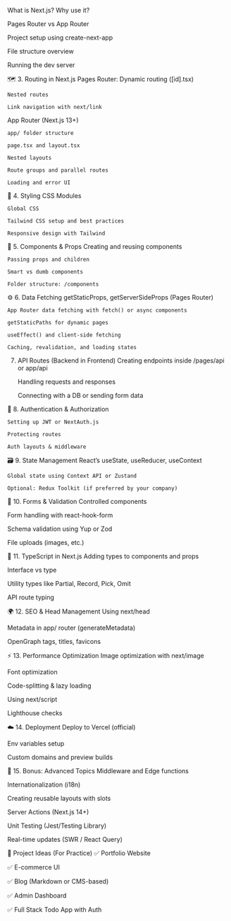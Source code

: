 What is Next.js? Why use it?

Pages Router vs App Router

Project setup using create-next-app

File structure overview

Running the dev server

🗺️ 3. Routing in Next.js
Pages Router:
    Dynamic routing ([id].tsx)

    Nested routes

    Link navigation with next/link

App Router (Next.js 13+)

    app/ folder structure

    page.tsx and layout.tsx

    Nested layouts

    Route groups and parallel routes

    Loading and error UI

🎨 4. Styling
    CSS Modules

    Global CSS

    Tailwind CSS setup and best practices

    Responsive design with Tailwind

🧠 5. Components & Props
    Creating and reusing components

    Passing props and children

    Smart vs dumb components

    Folder structure: /components

⚙️ 6. Data Fetching
    getStaticProps, getServerSideProps (Pages Router)

    App Router data fetching with fetch() or async components

    getStaticPaths for dynamic pages

    useEffect() and client-side fetching

    Caching, revalidation, and loading states

 7. API Routes (Backend in Frontend)
    Creating endpoints inside /pages/api or app/api

    Handling requests and responses

    Connecting with a DB or sending form data

🔐 8. Authentication & Authorization

    Setting up JWT or NextAuth.js

    Protecting routes

    Auth layouts & middleware

🗃️ 9. State Management
    React’s useState, useReducer, useContext

    Global state using Context API or Zustand

    Optional: Redux Toolkit (if preferred by your company)
🧪 10. Forms & Validation
Controlled components

Form handling with react-hook-form

Schema validation using Yup or Zod

File uploads (images, etc.)

🧵 11. TypeScript in Next.js
Adding types to components and props

Interface vs type

Utility types like Partial, Record, Pick, Omit

API route typing

🌍 12. SEO & Head Management
Using next/head

Metadata in app/ router (generateMetadata)

OpenGraph tags, titles, favicons

⚡ 13. Performance Optimization
Image optimization with next/image

Font optimization

Code-splitting & lazy loading

Using next/script

Lighthouse checks

☁️ 14. Deployment
Deploy to Vercel (official)

Env variables setup

Custom domains and preview builds

🔄 15. Bonus: Advanced Topics
Middleware and Edge functions

Internationalization (i18n)

Creating reusable layouts with slots

Server Actions (Next.js 14+)

Unit Testing (Jest/Testing Library)

Real-time updates (SWR / React Query)

🧩 Project Ideas (For Practice)
✅ Portfolio Website

✅ E-commerce UI

✅ Blog (Markdown or CMS-based)

✅ Admin Dashboard

✅ Full Stack Todo App with Auth

